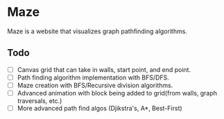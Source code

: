 # Maze

Maze is a website that visualizes graph pathfinding algorithms.

## Todo

- [ ] Canvas grid that can take in walls, start point, and end point.
- [ ] Path finding algorithm implementation with BFS/DFS.
- [ ] Maze creation with BFS/Recursive division algorithms.
- [ ] Advanced animation with block being added to grid(from walls, graph traversals, etc.)
- [ ] More advanced path find algos (Djikstra's, A*, Best-First)